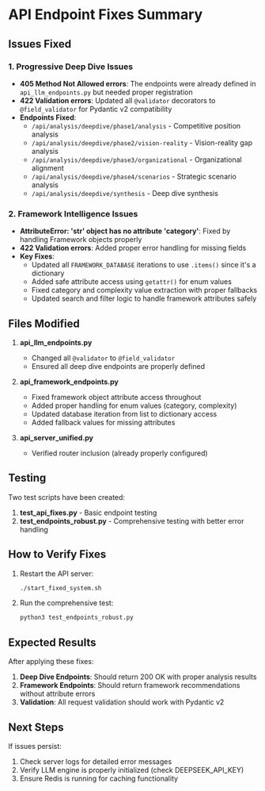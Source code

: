 # API Endpoint Fixes Summary

## Issues Fixed

### 1. Progressive Deep Dive Issues
- **405 Method Not Allowed errors**: The endpoints were already defined in `api_llm_endpoints.py` but needed proper registration
- **422 Validation errors**: Updated all `@validator` decorators to `@field_validator` for Pydantic v2 compatibility
- **Endpoints Fixed**:
  - `/api/analysis/deepdive/phase1/analysis` - Competitive position analysis
  - `/api/analysis/deepdive/phase2/vision-reality` - Vision-reality gap analysis
  - `/api/analysis/deepdive/phase3/organizational` - Organizational alignment
  - `/api/analysis/deepdive/phase4/scenarios` - Strategic scenario analysis
  - `/api/analysis/deepdive/synthesis` - Deep dive synthesis

### 2. Framework Intelligence Issues
- **AttributeError: 'str' object has no attribute 'category'**: Fixed by handling Framework objects properly
- **422 Validation errors**: Added proper error handling for missing fields
- **Key Fixes**:
  - Updated all `FRAMEWORK_DATABASE` iterations to use `.items()` since it's a dictionary
  - Added safe attribute access using `getattr()` for enum values
  - Fixed category and complexity value extraction with proper fallbacks
  - Updated search and filter logic to handle framework attributes safely

## Files Modified

1. **api_llm_endpoints.py**
   - Changed all `@validator` to `@field_validator`
   - Ensured all deep dive endpoints are properly defined

2. **api_framework_endpoints.py**
   - Fixed framework object attribute access throughout
   - Added proper handling for enum values (category, complexity)
   - Updated database iteration from list to dictionary access
   - Added fallback values for missing attributes

3. **api_server_unified.py**
   - Verified router inclusion (already properly configured)

## Testing

Two test scripts have been created:

1. **test_api_fixes.py** - Basic endpoint testing
2. **test_endpoints_robust.py** - Comprehensive testing with better error handling

## How to Verify Fixes

1. Restart the API server:
   ```bash
   ./start_fixed_system.sh
   ```

2. Run the comprehensive test:
   ```bash
   python3 test_endpoints_robust.py
   ```

## Expected Results

After applying these fixes:

1. **Deep Dive Endpoints**: Should return 200 OK with proper analysis results
2. **Framework Endpoints**: Should return framework recommendations without attribute errors
3. **Validation**: All request validation should work with Pydantic v2

## Next Steps

If issues persist:
1. Check server logs for detailed error messages
2. Verify LLM engine is properly initialized (check DEEPSEEK_API_KEY)
3. Ensure Redis is running for caching functionality